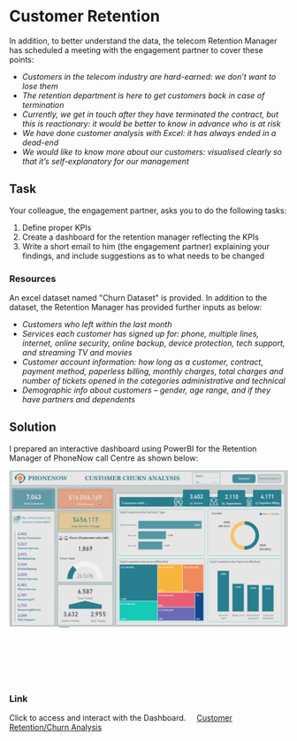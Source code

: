 # Customer Retention

In addition, to better understand the data, the telecom Retention Manager has scheduled a meeting with the engagement partner  to cover these points:

+ _Customers in the telecom industry are hard-earned: we don’t want to lose them_
+ _The retention department is here to get customers back in case of termination_ 
+ _Currently, we get in touch after they have terminated the contract, but this is reactionary: it would be better to know in advance who is at risk_ 
+ _We  have done customer analysis with Excel: it has always ended in a dead-end_
+ _We would like to know more about our customers: visualised clearly so that it’s self-explanatory for our management_

## Task

Your colleague, the engagement partner, asks you to do the following tasks:
1.	Define proper KPIs
2.	Create a dashboard for the retention manager reflecting the KPIs
3.	Write a short email to him (the engagement partner) explaining your findings, and include suggestions as to what needs to be changed

### Resources

An excel dataset named "Churn Dataset" is provided. 
In addition to the dataset, the Retention Manager has provided further inputs as below:
+ _Customers who left within the last month_
+ _Services each customer has signed up for: phone, multiple lines, internet, online security, online backup, device protection, tech support, and streaming TV and movies_ 
+ _Customer account information: how long as a customer, contract, payment method, paperless billing, monthly charges, total charges and number of tickets opened in the categories administrative and technical_ 
+ _Demographic info about customers – gender, age range, and if they have partners and dependents_

## Solution

I prepared an interactive dashboard using PowerBI for the Retention Manager of PhoneNow call Centre as shown below:
&nbsp; 
&nbsp; 
&nbsp; 

![](img/Dashboard2.png)

&nbsp; 

&nbsp; 

&nbsp; 

### Link

Click to access and interact with the Dashboard.
&nbsp; 
&nbsp; 
[Customer Retention/Churn Analysis](https://www.novypro.com/project/customer-retentionchurn-analysis)
